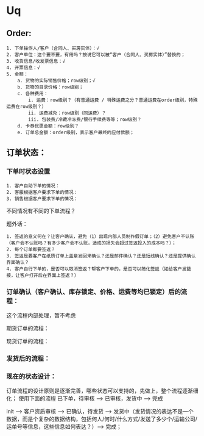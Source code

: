 # Uq

## Order:
	1. 下单操作人/客户（合同人、买房实体）：√
	2. 客户单位：这个要不要，有用吗？按说它可以被“客户（合同人、买房实体）”替换的；
	3. 收货信息/收发票信息：√
	4. 开票信息：√
	5. 金额：
		a. 货物的实际销售价格；row级别；√
		b. 货物的目录价格：row级别；
		c. 各种费用：
			i. 运费：row级别？（有普通运费 / 特殊运费之分？普通运费在order级别，特殊运费在row级别？）
			ii. 运费减免：row级别（同运费）？
			iii. 包装费/冷藏冷冻费/银行手续费等等；row级别？
		d. 卡券优惠金额：row级别？
		e. 订单总金额：order级别，表示客户最终的应付款额；
		
## 订单状态：
### 下单时状态设置

    1. 客户自助下单的情况：
    2. 客服根据客户要求下单的情况：
    3. 销售根据客户要求下单的情况：
不同情况有不同的下单流程？

题外话：

	1. 签返的意义何在？让客户确认，避免（1）出现内部人员制作假订单；（2）避免客户不认账（客户会不认账吗？有多少客户会不认账，造成的损失会超过签返投入的成本吗？）；
	2. 每个订单都要签返？
	3. 签返是要客户在纸质订单上盖章发回来确认？还是邮件确认？还是短线确认？还是提供确认界面确认？
	4. 客户自行下单的，是否可以取消签返？帮客户下单的，是否可以简化签返（如给客户发链接，让客户打开后在界面上签返？）

### 订单确认（客户确认、库存锁定、价格、运费等均已锁定）后的流程：

这个流程内部处理，暂不考虑

期货订单的流程：

现货订单的流程：

### 发货后的流程：

### 现在的状态设计：
订单流程的设计原则是逐渐完善，哪些状态可以支持的，先做上，整个流程逐渐细化；
使用下面的流程
已下单，待审核 ——> 已审核，发货中 ——> 完成

init ——> 客户资质审核 ——> 已确认，待发货 ——> 发货中（发货情况的表达不是一个数据，而是个复杂的数据结构，包括何人/何时/什么方式/发送了多少个/运输公司/运单号等信息，这些信息如何表达？）——> 完成；

